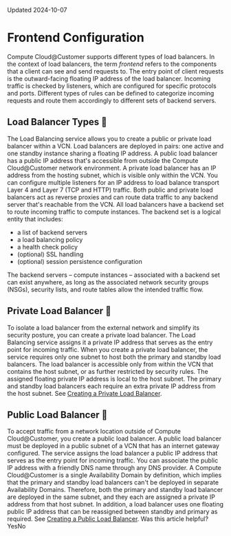 Updated 2024-10-07
# Frontend Configuration
Compute Cloud@Customer supports different types of load balancers. 
In the context of load balancers, the term _frontend_ refers to the components that a client can see and send requests to. The entry point of client requests is the outward-facing floating IP address of the load balancer. Incoming traffic is checked by listeners, which are configured for specific protocols and ports. Different types of rules can be defined to categorize incoming requests and route them accordingly to different sets of backend servers.
## Load Balancer Types 🔗 
The Load Balancing service allows you to create a public or private load balancer within a VCN. Load balancers are deployed in pairs: one active and one standby instance sharing a floating IP address. A public load balancer has a public IP address that's accessible from outside the Compute Cloud@Customer network environment. A private load balancer has an IP address from the hosting subnet, which is visible only within the VCN.
You can configure multiple listeners for an IP address to load balance transport Layer 4 and Layer 7 (TCP and HTTP) traffic. Both public and private load balancers act as reverse proxies and can route data traffic to any backend server that's reachable from the VCN.
All load balancers have a backend set to route incoming traffic to compute instances. The backend set is a logical entity that includes:
  * a list of backend servers
  * a load balancing policy
  * a health check policy
  * (optional) SSL handling
  * (optional) session persistence configuration


The backend servers – compute instances – associated with a backend set can exist anywhere, as long as the associated network security groups (NSGs), security lists, and route tables allow the intended traffic flow.
## Private Load Balancer 🔗 
To isolate a load balancer from the external network and simplify its security posture, you can create a private load balancer. The Load Balancing service assigns it a private IP address that serves as the entry point for incoming traffic.
When you create a private load balancer, the service requires only one subnet to host both the primary and standby load balancers. The load balancer is accessible only from within the VCN that contains the host subnet, or as further restricted by security rules.
The assigned floating private IP address is local to the host subnet. The primary and standby load balancers each require an extra private IP address from the host subnet.
See [Creating a Private Load Balancer](https://docs.oracle.com/en-us/iaas/compute-cloud-at-customer/topics/lbaas/creating-a-private-load-balancer.htm#creating-a-private-load-balancer "On Compute Cloud@Customer, when creating a load balancer \(LB\), you have two main options: you can provide minimal information when creating the LB and then add other resources later, or you can provide all of the information when creating the LB.").
## Public Load Balancer 🔗 
To accept traffic from a network location outside of Compute Cloud@Customer, you create a public load balancer. A public load balancer must be deployed in a public subnet of a VCN that has an internet gateway configured. The service assigns the load balancer a public IP address that serves as the entry point for incoming traffic. You can associate the public IP address with a friendly DNS name through any DNS provider.
A Compute Cloud@Customer is a single Availability Domain by definition, which implies that the primary and standby load balancers can't be deployed in separate Availability Domains. Therefore, both the primary and standby load balancer are deployed in the same subnet, and they each are assigned a private IP address from that host subnet. In addition, a load balancer uses one floating public IP address that can be reassigned between standby and primary as required.
See [Creating a Public Load Balancer](https://docs.oracle.com/en-us/iaas/compute-cloud-at-customer/topics/lbaas/creating-a-public-load-balancer.htm#creating-a-public-load-balancer "On Compute Cloud@Customer, when creating a load balancer \(LB\), you have two main options: you can provide minimal information when creating the LB and then add other resources later, or you can provide all of the information when creating the LB.").
Was this article helpful?
YesNo

